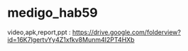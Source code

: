 # medigo_hab59

video,apk,report,ppt : https://drive.google.com/folderview?id=16K7lgertvYy4Z1xfkv8Munm4I2PT4HXb
